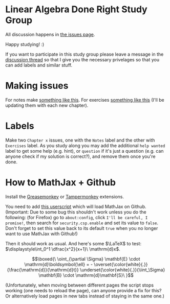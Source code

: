 # Linear Algebra Done Right Study Group

All discussion happens in [the issues page](https://github.com/worstsauce/study/issues).

Happy studying! :)

If you want to participate in this study group please leave a message in the [discussion thread]() so that I give you the necessary privelages so that you can add labels and similar stuff.

# Making issues

For notes make [something like this](https://gist.github.com/bestsauce/11867d8e3e84b981daede7c3a4739b87). For exercises [something like this](https://gist.github.com/bestsauce/8e1c73c8909c3cc00e77d657a21596c6) (I'll be updating them with each new chapter).

# Labels

Make two `Chapter x` issues, one with the `Notes` label and the other with `Exercises` label. As you study along you may add the additional `help wanted` label to get some help (e.g. hint), or `question` if it's just a question (e.g. can anyone check if my solution is correct?), and remove them once you're done.

# How to MathJax + Github

Install the [Greasemonkey](https://addons.mozilla.org/en-US/firefox/addon/greasemonkey/?src=ss) or [Tampermonkey](https://chrome.google.com/webstore/detail/tampermonkey/dhdgffkkebhmkfjojejmpbldmpobfkfo) extensions.

You need to add [this userscript](https://raw.githubusercontent.com/worstsauce/study/master/mathjax-in-github.js) which will load MathJax on Github. (Important: Due to some bug this shouldn't work unless you do the following: (for Firefox) go to `about:config`, click `I'll be careful, I promise!`, then search for `security.csp.enable` and set its value to `false`. Don't forget to set this value back to its default `true` when you no longer want to use MathJax with Github!)

Then it should work as usual. And here's some $\LaTeX$ to test: $\displaystyle\int_0^1 \dfrac{x^2}{x+1}\ \mathrm{d}x$.

$$\boxed{\ \oint_{\partial \Sigma} \mathbf{E} \cdot \mathrm{d}\boldsymbol{\ell}  = - \overset{\color{white}{.}}{\frac{\mathrm{d}}{\mathrm{d}t}} \underset{\color{white}{.}}{\iint_\Sigma} \mathbf{B} \cdot \mathrm{d}\mathbf{S}\ }$$

(Unfortunately, when moving between different pages the script stops working (one needs to reload the page), can anyone provide a fix for this? Or alternatively load pages in new tabs instead of staying in the same one.)
